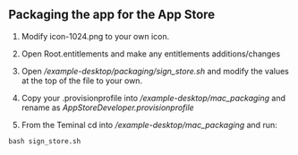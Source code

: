 ## Packaging the app for the App Store

1. Modify icon-1024.png to your own icon.

2. Open Root.entitlements and make any entitlements additions/changes

3. Open */example-desktop/packaging/sign_store.sh* and modify the values at the top of the file to your own.

4. Copy your .provisionprofile into */example-desktop/mac_packaging* and rename as *AppStoreDeveloper.provisionprofile*

5. From the Teminal cd into */example-desktop/mac_packaging* and run:

```shell
bash sign_store.sh
```

